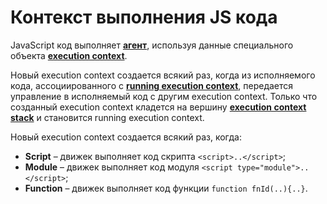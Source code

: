 # Контекст выполнения JS кода

JavaScript код выполняет [**агент**](https://tinyurl.com/2p8ptahb), используя данные специального объекта [**execution context**](https://tinyurl.com/se74cyxu).

Новый execution context создается всякий раз, когда из исполняемого кода, ассоциированного с [**running execution context**](https://tinyurl.com/4fb79dy8), передается управление в исполняемый код с другим execution context. Только что созданный execution context кладется на вершину [**execution context stack**](https://tinyurl.com/2p8hxsdn) и становится running execution context.

Новый execution context создается всякий раз, когда:

- **Script** – движек выполняет код скрипта `<script>..</script>`;
- **Module** – движек выполняет код модуля `<script type="module">..</script>`;
- **Function** – движек выполняет код функции `function fnId(..){..}`.




